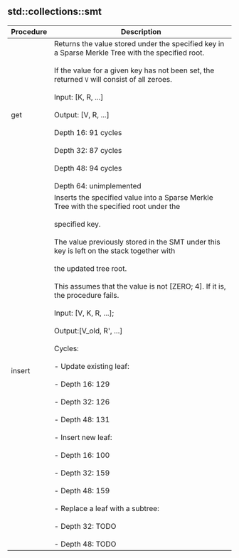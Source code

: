 
## std::collections::smt
| Procedure | Description |
| ----------- | ------------- |
| get | Returns the value stored under the specified key in a Sparse Merkle Tree with the specified root.<br /><br />If the value for a given key has not been set, the returned `V` will consist of all zeroes.<br /><br />Input:  [K, R, ...]<br /><br />Output: [V, R, ...]<br /><br />Depth 16: 91 cycles<br /><br />Depth 32: 87 cycles<br /><br />Depth 48: 94 cycles<br /><br />Depth 64: unimplemented |
| insert | Inserts the specified value into a Sparse Merkle Tree with the specified root under the<br /><br />specified key.<br /><br />The value previously stored in the SMT under this key is left on the stack together with<br /><br />the updated tree root.<br /><br />This assumes that the value is not [ZERO; 4]. If it is, the procedure fails.<br /><br />Input: [V, K, R, ...];<br /><br />Output:[V_old, R', ...]<br /><br />Cycles:<br /><br />- Update existing leaf:<br /><br />- Depth 16: 129<br /><br />- Depth 32: 126<br /><br />- Depth 48: 131<br /><br />- Insert new leaf:<br /><br />- Depth 16: 100<br /><br />- Depth 32: 159<br /><br />- Depth 48: 159<br /><br />- Replace a leaf with a subtree:<br /><br />- Depth 32: TODO<br /><br />- Depth 48: TODO |

